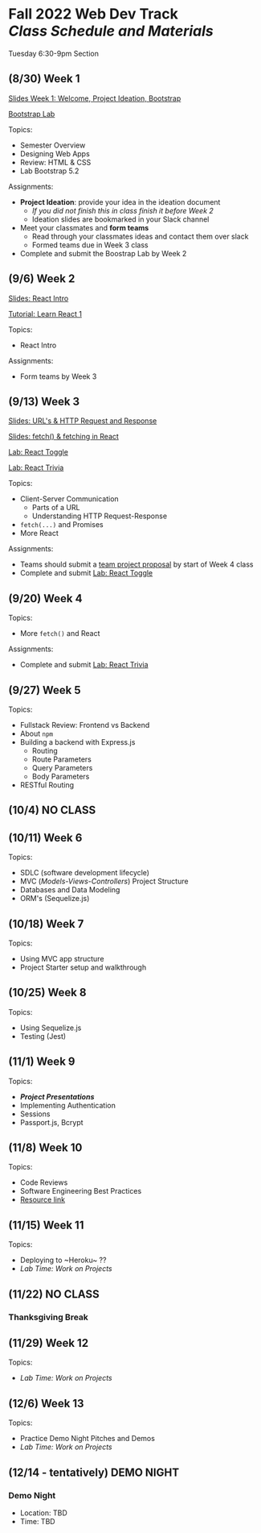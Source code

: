 
# Fall 2022 Web Dev Track <br />_Class Schedule and Materials_

Tuesday 6:30-9pm Section

## (8/30) Week 1

[Slides Week 1: Welcome, Project Ideation, Bootstrap](https://docs.google.com/presentation/d/1x3ZgpUU78Szlv2MYEurGWT2MGifaogVynjpbzqjBofg/edit?usp=sharing)

[Bootstrap Lab](https://github.com/CUNYTechPrep/lab-bootstrap-5.2)

Topics:

- Semester Overview
- Designing Web Apps
- Review: HTML & CSS
- Lab Bootstrap 5.2

Assignments:


- **Project Ideation**: provide your idea in the ideation document
    + *If you did not finish this in class finish it before Week 2*
    + Ideation slides are bookmarked in your Slack channel
- Meet your classmates and **form teams**
    + Read through your classmates ideas and contact them over slack
    + Formed teams due in Week 3 class
- Complete and submit the Boostrap Lab by Week 2


## (9/6) Week 2

[Slides: React Intro](https://docs.google.com/presentation/d/1Irg_ScxrLVN425nsA1vn7rZ-vv83G0XsB3jQPodXnfA/edit?usp=sharing)

[Tutorial: Learn React 1](https://github.com/CUNYTechPrep/2022-fall-web-dev/blob/main/materials/learn-react-1.md)

Topics:

- React Intro

Assignments:

- Form teams by Week 3



## (9/13) Week 3

[Slides: URL's & HTTP Request and Response](https://docs.google.com/presentation/d/1hJgCCh3UiygFQ6q8_G7_KCn332rGuo6VPHlM49JM4Ao/edit?usp=sharing)

[Slides: fetch() & fetching in React](https://docs.google.com/presentation/d/1ctGUH2sYpqDjo268t_nL0A3u1t6tzAqwk-mw5WIxwnM/edit?usp=sharing)

[Lab: React Toggle](https://github.com/CUNYTechPrep/lab-react-toggle)

[Lab: React Trivia](https://github.com/CUNYTechPrep/lab-react-trivia)

Topics:

- Client-Server Communication
    + Parts of a URL
    + Understanding HTTP Request-Response
- `fetch(...)` and Promises
- More React

Assignments:

- Teams should submit a [team project proposal](https://github.com/CUNYTechPrep/2022-fall-web-dev/blob/main/materials/team-project-proposal.md) by start of Week 4 class
- Complete and submit [Lab: React Toggle](https://github.com/CUNYTechPrep/lab-react-toggle)

## (9/20) Week 4

Topics:

- More `fetch()` and React

Assignments:

- Complete and submit [Lab: React Trivia](https://github.com/CUNYTechPrep/lab-react-trivia)

## (9/27) Week 5


Topics:

- Fullstack Review: Frontend vs Backend
- About `npm`
- Building a backend with Express.js
    + Routing
    + Route Parameters
    + Query Parameters
    + Body Parameters
- RESTful Routing

## (10/4) NO CLASS


## (10/11) Week 6

Topics:

- SDLC (software development lifecycle)
- MVC (_Models-Views-Controllers_) Project Structure
- Databases and Data Modeling
- ORM's (Sequelize.js)

## (10/18) Week 7


Topics:

- Using MVC app structure
- Project Starter setup and walkthrough


## (10/25) Week 8


Topics:

- Using Sequelize.js
- Testing (Jest)

## (11/1) Week 9

Topics:

- **_Project Presentations_**
- Implementing Authentication
- Sessions
- Passport.js, Bcrypt

## (11/8) Week 10


Topics:

- Code Reviews
- Software Engineering Best Practices
- [Resource link](http://web.mit.edu/6.005/www/fa16/classes/04-code-review/)

## (11/15) Week 11


Topics:

- Deploying to ~Heroku~ ??
- _Lab Time: Work on Projects_

## (11/22) NO CLASS

### Thanksgiving Break


## (11/29) Week 12

Topics:

- _Lab Time: Work on Projects_

## (12/6) Week 13

Topics:

- Practice Demo Night Pitches and Demos
- _Lab Time: Work on Projects_

## (12/14 - tentatively) DEMO NIGHT

### Demo Night

- Location: TBD
- Time: TBD
